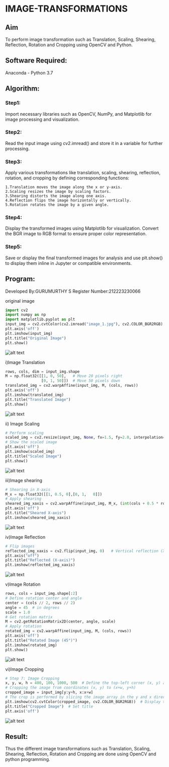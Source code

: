 # IMAGE-TRANSFORMATIONS


## Aim
To perform image transformation such as Translation, Scaling, Shearing, Reflection, Rotation and Cropping using OpenCV and Python.

## Software Required:
Anaconda - Python 3.7

## Algorithm:
### Step1:
Import necessary libraries such as OpenCV, NumPy, and Matplotlib for image processing and visualization.

### Step2:
Read the input image using cv2.imread() and store it in a variable for further processing.

### Step3:
Apply various transformations like translation, scaling, shearing, reflection, rotation, and cropping by defining corresponding functions:
```
1.Translation moves the image along the x or y-axis.
2.Scaling resizes the image by scaling factors.
3.Shearing distorts the image along one axis.
4.Reflection flips the image horizontally or vertically.
5.Rotation rotates the image by a given angle.
```
### Step4:
Display the transformed images using Matplotlib for visualization. Convert the BGR image to RGB format to ensure proper color representation.


### Step5:
Save or display the final transformed images for analysis and use plt.show() to display them inline in Jupyter or compatible environments.

## Program:

Developed By:GURUMURTHY S
Register Number:212223230066

original image
```python
import cv2
import numpy as np
import matplotlib.pyplot as plt
input_img = cv2.cvtColor(cv2.imread("image_1.jpg"), cv2.COLOR_BGR2RGB)
plt.axis('off')
plt.imshow(input_img)
plt.title("Original Image")
plt.show()
```
![alt text](image.png)

i)Image Translation
```python
rows, cols, dim = input_img.shape
M = np.float32([[1, 0, 50],   # Move 20 pixels right
                [0, 1, 50]])  # Move 50 pixels down
translated_img = cv2.warpAffine(input_img, M, (cols, rows))
plt.axis('off')
plt.imshow(translated_img)
plt.title("Translated Image")
plt.show()
```
![alt text](image-1.png)

ii) Image Scaling
```python
# Perform scaling
scaled_img = cv2.resize(input_img, None, fx=1.5, fy=2.0, interpolation=cv2.INTER_LINEAR)
# Show the scaled image
plt.axis('off')
plt.imshow(scaled_img)
plt.title("Scaled Image")
plt.show()
```
![alt text](image-2.png)

iii)Image shearing

```python
# Shearing in X-axis
M_x = np.float32([[1, 0.5, 0],[0, 1,   0]])
# Apply shearing
sheared_img_xaxis = cv2.warpAffine(input_img, M_x, (int(cols + 0.5 * rows), rows))
plt.axis('off')
plt.title("Sheared X-axis")
plt.imshow(sheared_img_xaxis)
```
![alt text](image-3.png)

iv)Image Reflection

```python
# Flip images
reflected_img_xaxis = cv2.flip(input_img, 0)   # Vertical reflection (X-axis)
plt.axis("off")
plt.title("Reflected (X-axis)")
plt.imshow(reflected_img_xaxis)
```
![alt text](image-4.png)


v)Image Rotation
```python
rows, cols = input_img.shape[:2]
# Define rotation center and angle
center = (cols // 2, rows // 2)
angle = 45  # in degrees
scale = 1.0
# Get rotation matrix
M = cv2.getRotationMatrix2D(center, angle, scale)
# Apply rotation
rotated_img = cv2.warpAffine(input_img, M, (cols, rows))
plt.axis('off')
plt.title("Rotated Image (45°)")
plt.imshow(rotated_img)
plt.show()
```
![alt text](image-5.png)


vi)Image Cropping

```python
# Step 7: Image Cropping
x, y, w, h = 400, 100, 1000, 500  # Define the top-left corner (x, y) and the width (w) and height (h) of the crop
# Cropping the image from coordinates (x, y) to (x+w, y+h)
cropped_image = input_img[y:y+h, x:x+w]
# The crop is performed by slicing the image array in the y and x directions
plt.imshow(cv2.cvtColor(cropped_image, cv2.COLOR_BGR2RGB))  # Display the cropped image
plt.title("Cropped Image")  # Set title
plt.axis('off')
```
![alt text](image-6.png)



## Result: 

Thus the different image transformations such as Translation, Scaling, Shearing, Reflection, Rotation and Cropping are done using OpenCV and python programming.
